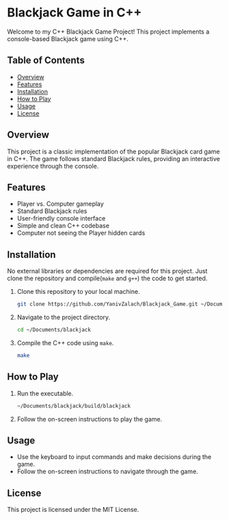 # Blackjack Game in C++

Welcome to my C++ Blackjack Game Project! This project implements a console-based Blackjack game using C++.

## Table of Contents

- [Overview](#overview)
- [Features](#features)
- [Installation](#installation)
- [How to Play](#how-to-play)
- [Usage](#usage)
- [License](#license)

## Overview

This project is a classic implementation of the popular Blackjack card game in C++. The game follows standard Blackjack rules, providing an interactive experience through the console.

## Features

- Player vs. Computer gameplay
- Standard Blackjack rules
- User-friendly console interface
- Simple and clean C++ codebase
- Computer not seeing the Player hidden cards

## Installation

No external libraries or dependencies are required for this project. Just clone the repository and compile(`make` and `g++`) the code to get started.

1. Clone this repository to your local machine.
   ```bash
   git clone https://github.com/YanivZalach/Blackjack_Game.git ~/Documents/blackjack
   ```
2. Navigate to the project directory.
   ```bash
   cd ~/Documents/blackjack
   ```
3. Compile the C++ code using `make`.
   ```bash
   make
   ```

## How to Play

1. Run the executable.
   ```bash
   ~/Documents/blackjack/build/blackjack
   ```
2. Follow the on-screen instructions to play the game.

## Usage

- Use the keyboard to input commands and make decisions during the game.
- Follow the on-screen instructions to navigate through the game.

## License

This project is licensed under the MIT License.
